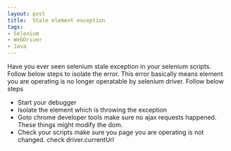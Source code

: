 ```yaml
---
layout: post
title:  Stale element exception
tags:
- Selenium
- WebDriver
- Java
---
```

Have you ever seen selenium stale exception in your selenium scripts.
Follow below steps to isolate the error.
This error basically means element you are operating is no longer operatable by
selenium driver.
Follow below steps
 * Start your debugger
 * Isolate the element which is throwing the exception
 * Goto chrome developer tools make sure no ajax requests happened. These things might modify the dom.
 * Check your scripts make sure you page you are operating is not changed. check driver.currentUrl
